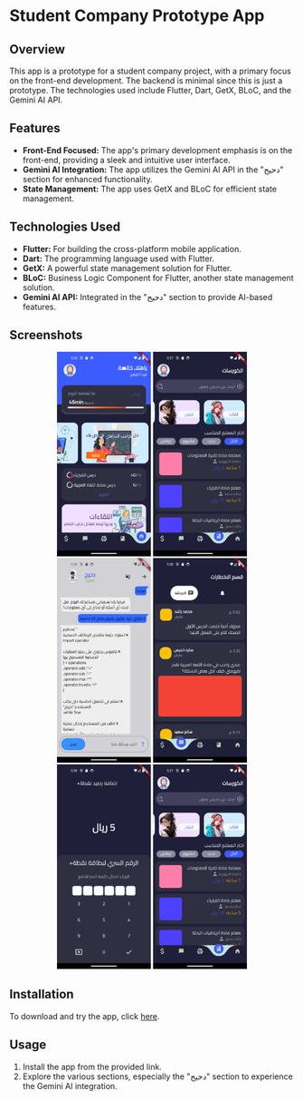 # Student Company Prototype App

## Overview

This app is a prototype for a student company project, with a primary focus on the front-end development. The backend is minimal since this is just a prototype. The technologies used include Flutter, Dart, GetX, BLoC, and the Gemini AI API.

## Features

- **Front-End Focused:** The app's primary development emphasis is on the front-end, providing a sleek and intuitive user interface.
- **Gemini AI Integration:** The app utilizes the Gemini AI API in the "دحيح" section for enhanced functionality.
- **State Management:** The app uses GetX and BLoC for efficient state management.

## Technologies Used

- **Flutter:** For building the cross-platform mobile application.
- **Dart:** The programming language used with Flutter.
- **GetX:** A powerful state management solution for Flutter.
- **BLoC:** Business Logic Component for Flutter, another state management solution.
- **Gemini AI API:** Integrated in the "دحيح" section to provide AI-based features.

## Screenshots
<div align="center">
<img width = "33%" src="https://github.com/abdulwahed-s/nuqta-prototype/blob/main/Screenshot1.png?raw=true">
<img width = "33%" src="https://github.com/abdulwahed-s/nuqta-prototype/blob/main/Screenshot2.png?raw=true">
<img width = "33%" src="https://github.com/abdulwahed-s/nuqta-prototype/blob/main/Screenshot3.png?raw=true">
<img width = "33%" src="https://github.com/abdulwahed-s/nuqta-prototype/blob/main/Screenshot4.png?raw=true">
<img width = "33%" src="https://github.com/abdulwahed-s/nuqta-prototype/blob/main/Screenshot5.png?raw=true">
<img width = "33%" src="https://github.com/abdulwahed-s/nuqta-prototype/blob/main/Screenshot2.png?raw=true">
</div>

## Installation

To download and try the app, click [here](https://raw.githubusercontent.com/abdulwahed-s/nuqta-prototype/main/app-release.apk).

## Usage

1. Install the app from the provided link.
2. Explore the various sections, especially the "دحيح" section to experience the Gemini AI integration.
